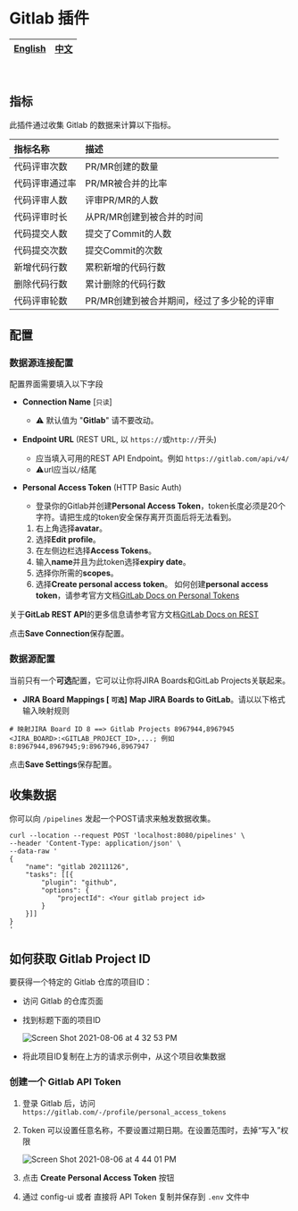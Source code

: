 # Gitlab 插件

<div align="center">

| [English](README.md) | [中文](README-zh-CN.md) |
| --- | --- |

</div>

<br>

## 指标
此插件通过收集 Gitlab 的数据来计算以下指标。

指标名称 | 描述
:------------ | :-------------
代码评审次数 | PR/MR创建的数量
代码评审通过率 | PR/MR被合并的比率
代码评审人数 | 评审PR/MR的人数
代码评审时长 | 从PR/MR创建到被合并的时间
代码提交人数 | 提交了Commit的人数
代码提交次数 | 提交Commit的次数
新增代码行数 | 累积新增的代码行数
删除代码行数 | 累计删除的代码行数
代码评审轮数 | PR/MR创建到被合并期间，经过了多少轮的评审


## 配置

### 数据源连接配置
配置界面需要填入以下字段
- **Connection Name** [`只读`]
    - ⚠️ 默认值为 "**Gitlab**" 请不要改动。
- **Endpoint URL** (REST URL, 以 `https://`或`http://`开头)
    - 应当填入可用的REST API Endpoint。例如 `https://gitlab.com/api/v4/`
    - ⚠️url应当以`/`结尾
- **Personal Access Token** (HTTP Basic Auth)
    - 登录你的Gitlab并创建**Personal Access Token**，token长度必须是20个字符。请把生成的token安全保存离开页面后将无法看到。

    1. 右上角选择**avatar**。
    2. 选择**Edit profile**。
    3. 在左侧边栏选择**Access Tokens**。
    4. 输入**name**并且为此token选择**expiry date**。
    5. 选择你所需的**scopes**。
    6. 选择**Create personal access token**。
如何创建**personal access token**，请参考官方文档[GitLab Docs on Personal Tokens](https://docs.gitlab.com/ee/user/profile/personal_access_tokens.html)

关于**GitLab REST API**的更多信息请参考官方文档[GitLab Docs on REST](https://docs.gitlab.com/ee/development/documentation/restful_api_styleguide.html#restful-api)

点击**Save Connection**保存配置。

### 数据源配置
当前只有一个**可选**配置，它可以让你将JIRA Boards和GitLab Projects关联起来。

- **JIRA Board Mappings [ `可选`]**
  **Map JIRA Boards to GitLab**。请以以下格式输入映射规则
```
# 映射JIRA Board ID 8 ==> Gitlab Projects 8967944,8967945
<JIRA_BOARD>:<GITLAB_PROJECT_ID>,...; 例如 8:8967944,8967945;9:8967946,8967947
```
点击**Save Settings**保存配置。


## 收集数据

你可以向 `/pipelines` 发起一个POST请求来触发数据收集。

```
curl --location --request POST 'localhost:8080/pipelines' \
--header 'Content-Type: application/json' \
--data-raw '
{
    "name": "gitlab 20211126",
    "tasks": [[{
        "plugin": "github",
        "options": {
            "projectId": <Your gitlab project id>
        }
    }]]
}
'
```

## 如何获取 Gitlab Project ID

要获得一个特定的 Gitlab 仓库的项目ID：
- 访问 Gitlab 的仓库页面
- 找到标题下面的项目ID

  ![Screen Shot 2021-08-06 at 4 32 53 PM](https://user-images.githubusercontent.com/3789273/128568416-a47b2763-51d8-4a6a-8a8b-396512bffb03.png)

- 将此项目ID复制在上方的请求示例中，从这个项目收集数据

### 创建一个 Gitlab API Token <a id="gitlab-api-token"></a>

1. 登录 Gitlab 后，访问 `https://gitlab.com/-/profile/personal_access_tokens`
2. Token 可以设置任意名称，不要设置过期日期。在设置范围时，去掉“写入”权限

   ![Screen Shot 2021-08-06 at 4 44 01 PM](https://user-images.githubusercontent.com/3789273/128569148-96f50d4e-5b3b-4110-af69-a68f8d64350a.png)

3. 点击 **Create Personal Access Token** 按钮
4. 通过 config-ui 或者 直接将 API Token 复制并保存到 `.env` 文件中
